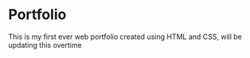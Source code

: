 # Portfolio
This is my first ever web portfolio created using HTML and CSS, will be updating this overtime 
